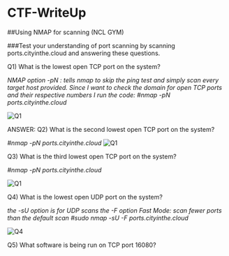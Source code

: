# CTF-WriteUp
##Using NMAP for scanning (NCL GYM)

###Test your understanding of port scanning by scanning ports.cityinthe.cloud and answering these questions.

Q1) What is the lowest open TCP port on the system?

*NMAP option -pN : tells nmap to skip the ping test and simply scan every target host provided.*
*Since I want to check the domain for open TCP ports and their respective numbers I run the code:*
*#nmap -pN ports.cityinthe.cloud*

![Q1](https://user-images.githubusercontent.com/55906428/226954144-e45717a1-b9e7-4863-a01e-356415f279a1.gif)

ANSWER: 
Q2) What is the second lowest open TCP port on the system?

*#nmap -pN ports.cityinthe.cloud*
![Q1](https://user-images.githubusercontent.com/55906428/226954709-e198fdb7-cf25-4ed2-bdd4-80fb8a4e70da.gif)

Q3) What is the third lowest open TCP port on the system?

*#nmap -pN ports.cityinthe.cloud*

![Q1](https://user-images.githubusercontent.com/55906428/226954796-9629153d-61ff-49a7-b347-6d12b5fa339d.gif)

Q4) What is the lowest open UDP port on the system?

*the -sU option is for UDP scans*
*the -F option Fast Mode: scan fewer ports than the default scan*
*#sudo nmap -sU -F ports.cityinthe.cloud*

![Q4](https://user-images.githubusercontent.com/55906428/226965733-d651f800-7fe8-4f91-8f30-b44e1ce3aca6.gif)

Q5) What software is being run on TCP port 16080?

